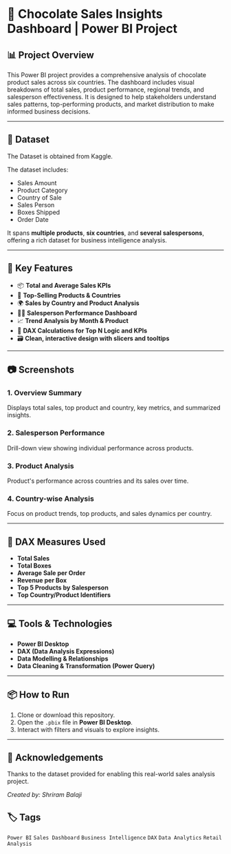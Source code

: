 
# 🍫 Chocolate Sales Insights Dashboard | Power BI Project

## 📊 Project Overview

This Power BI project provides a comprehensive analysis of chocolate product sales across six countries. The dashboard includes visual breakdowns of total sales, product performance, regional trends, and salesperson effectiveness. It is designed to help stakeholders understand sales patterns, top-performing products, and market distribution to make informed business decisions.

---

## 📁 Dataset
The Dataset is obtained from Kaggle.

The dataset includes:
- Sales Amount
- Product Category
- Country of Sale
- Sales Person
- Boxes Shipped
- Order Date

It spans **multiple products**, **six countries**, and **several salespersons**, offering a rich dataset for business intelligence analysis.

---

## 📌 Key Features

- 📦 **Total and Average Sales KPIs**  
- 🥇 **Top-Selling Products & Countries**  
- 🌍 **Sales by Country and Product Analysis**  
- 🧑‍💼 **Salesperson Performance Dashboard**  
- 📈 **Trend Analysis by Month & Product**
- 🧠 **DAX Calculations for Top N Logic and KPIs**
- 🗃️ **Clean, interactive design with slicers and tooltips**

---

## 📷 Screenshots

### 1. Overview Summary
Displays total sales, top product and country, key metrics, and summarized insights.

### 2. Salesperson Performance
Drill-down view showing individual performance across products.

### 3. Product Analysis
Product's performance across countries and its sales over time.

### 4. Country-wise Analysis
Focus on product trends, top products, and sales dynamics per country.

---

## 🧮 DAX Measures Used

- **Total Sales**
- **Total Boxes**
- **Average Sale per Order**
- **Revenue per Box**
- **Top 5 Products by Salesperson**
- **Top Country/Product Identifiers**

---

## 💻 Tools & Technologies

- **Power BI Desktop**
- **DAX (Data Analysis Expressions)**
- **Data Modelling & Relationships**
- **Data Cleaning & Transformation (Power Query)**

---

## 📦 How to Run

1. Clone or download this repository.
2. Open the `.pbix` file in **Power BI Desktop**.
3. Interact with filters and visuals to explore insights.

---

## 🙌 Acknowledgements

Thanks to the dataset provided for enabling this real-world sales analysis project.

*Created by: Shriram Balaji*

## 🏷️ Tags

`Power BI` `Sales Dashboard` `Business Intelligence` `DAX` `Data Analytics` `Retail Analysis`
